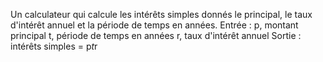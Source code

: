 Un calculateur qui calcule les intérêts simples donnés le principal, le taux d'intérêt annuel et la période de temps en années.
Entrée :
   p, montant principal
   t, période de temps en années
   r, taux d'intérêt annuel
Sortie :
   intérêts simples = p*t*r
